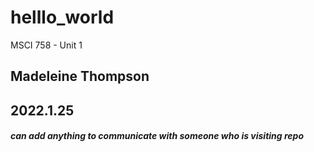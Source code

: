# helllo_world
MSCI 758 - Unit 1 

## Madeleine Thompson 
## 2022.1.25
##### can add anything to communicate with someone who is visiting repo 
